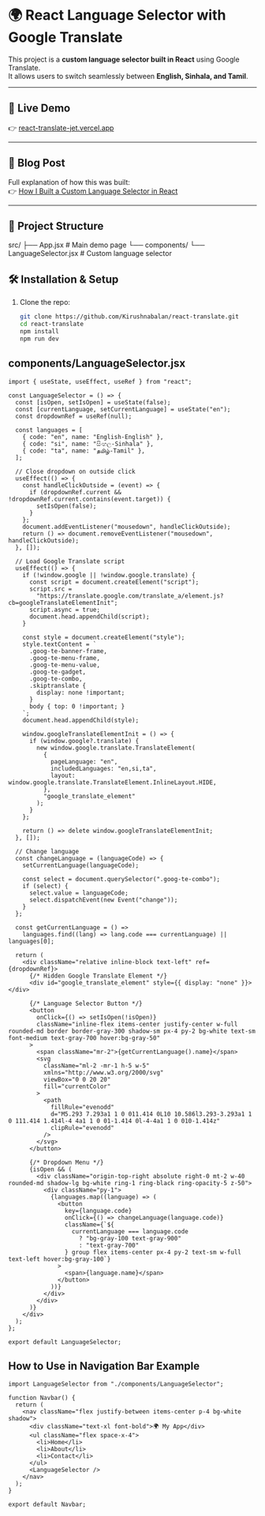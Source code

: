 # 🌍 React Language Selector with Google Translate

This project is a **custom language selector built in React** using Google Translate.  
It allows users to switch seamlessly between **English, Sinhala, and Tamil**.

---

## 🚀 Live Demo
👉 [react-translate-jet.vercel.app](https://react-translate-jet.vercel.app/)

---

## 📖 Blog Post
Full explanation of how this was built:  
👉 [How I Built a Custom Language Selector in React](https://medium.com/@kirushnabalan1803/how-i-built-a-custom-language-selector-in-react-with-google-translate-a9d4908981a4)

---

## 📂 Project Structure
src/
├── App.jsx        # Main demo page
└── components/
    └── LanguageSelector.jsx  # Custom language selector


## 🛠️ Installation & Setup
1. Clone the repo:
   ```bash
   git clone https://github.com/Kirushnabalan/react-translate.git
   cd react-translate
   npm install
   npm run dev

## components/LanguageSelector.jsx
```base
import { useState, useEffect, useRef } from "react";

const LanguageSelector = () => {
  const [isOpen, setIsOpen] = useState(false);
  const [currentLanguage, setCurrentLanguage] = useState("en");
  const dropdownRef = useRef(null);

  const languages = [
    { code: "en", name: "English-English" },
    { code: "si", name: "සිංහල-Sinhala" },
    { code: "ta", name: "தமிழ்-Tamil" },
  ];

  // Close dropdown on outside click
  useEffect(() => {
    const handleClickOutside = (event) => {
      if (dropdownRef.current && !dropdownRef.current.contains(event.target)) {
        setIsOpen(false);
      }
    };
    document.addEventListener("mousedown", handleClickOutside);
    return () => document.removeEventListener("mousedown", handleClickOutside);
  }, []);

  // Load Google Translate script
  useEffect(() => {
    if (!window.google || !window.google.translate) {
      const script = document.createElement("script");
      script.src =
        "https://translate.google.com/translate_a/element.js?cb=googleTranslateElementInit";
      script.async = true;
      document.head.appendChild(script);
    }

    const style = document.createElement("style");
    style.textContent = `
      .goog-te-banner-frame,
      .goog-te-menu-frame,
      .goog-te-menu-value,
      .goog-te-gadget,
      .goog-te-combo,
      .skiptranslate {
        display: none !important;
      }
      body { top: 0 !important; }
    `;
    document.head.appendChild(style);

    window.googleTranslateElementInit = () => {
      if (window.google?.translate) {
        new window.google.translate.TranslateElement(
          {
            pageLanguage: "en",
            includedLanguages: "en,si,ta",
            layout: window.google.translate.TranslateElement.InlineLayout.HIDE,
          },
          "google_translate_element"
        );
      }
    };

    return () => delete window.googleTranslateElementInit;
  }, []);

  // Change language
  const changeLanguage = (languageCode) => {
    setCurrentLanguage(languageCode);

    const select = document.querySelector(".goog-te-combo");
    if (select) {
      select.value = languageCode;
      select.dispatchEvent(new Event("change"));
    }
  };

  const getCurrentLanguage = () =>
    languages.find((lang) => lang.code === currentLanguage) || languages[0];

  return (
    <div className="relative inline-block text-left" ref={dropdownRef}>
      {/* Hidden Google Translate Element */}
      <div id="google_translate_element" style={{ display: "none" }}></div>

      {/* Language Selector Button */}
      <button
        onClick={() => setIsOpen(!isOpen)}
        className="inline-flex items-center justify-center w-full rounded-md border border-gray-300 shadow-sm px-4 py-2 bg-white text-sm font-medium text-gray-700 hover:bg-gray-50"
      >
        <span className="mr-2">{getCurrentLanguage().name}</span>
        <svg
          className="ml-2 -mr-1 h-5 w-5"
          xmlns="http://www.w3.org/2000/svg"
          viewBox="0 0 20 20"
          fill="currentColor"
        >
          <path
            fillRule="evenodd"
            d="M5.293 7.293a1 1 0 011.414 0L10 10.586l3.293-3.293a1 1 0 111.414 1.414l-4 4a1 1 0 01-1.414 0l-4-4a1 1 0 010-1.414z"
            clipRule="evenodd"
          />
        </svg>
      </button>

      {/* Dropdown Menu */}
      {isOpen && (
        <div className="origin-top-right absolute right-0 mt-2 w-40 rounded-md shadow-lg bg-white ring-1 ring-black ring-opacity-5 z-50">
          <div className="py-1">
            {languages.map((language) => (
              <button
                key={language.code}
                onClick={() => changeLanguage(language.code)}
                className={`${
                  currentLanguage === language.code
                    ? "bg-gray-100 text-gray-900"
                    : "text-gray-700"
                } group flex items-center px-4 py-2 text-sm w-full text-left hover:bg-gray-100`}
              >
                <span>{language.name}</span>
              </button>
            ))}
          </div>
        </div>
      )}
    </div>
  );
};

export default LanguageSelector;
```
## How to Use in Navigation Bar Example 
```base
import LanguageSelector from "./components/LanguageSelector";

function Navbar() {
  return (
    <nav className="flex justify-between items-center p-4 bg-white shadow">
      <div className="text-xl font-bold">🌍 My App</div>
      <ul className="flex space-x-4">
        <li>Home</li>
        <li>About</li>
        <li>Contact</li>
      </ul>
      <LanguageSelector />
    </nav>
  );
}

export default Navbar;
